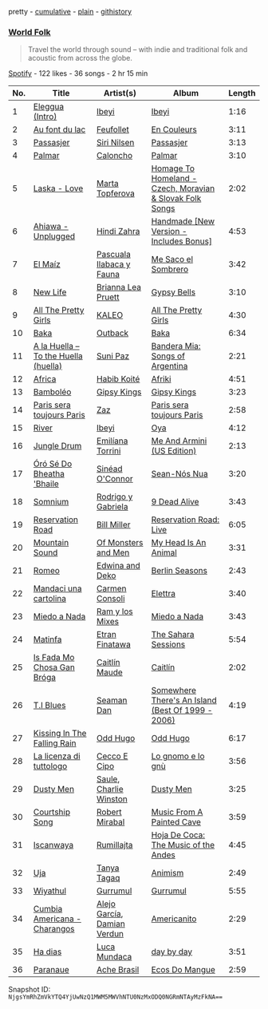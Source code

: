 pretty - [cumulative](/playlists/cumulative/0ByLkBLDx1AS5yXJuBTyCd.md) - [plain](/playlists/plain/0ByLkBLDx1AS5yXJuBTyCd) - [githistory](https://github.githistory.xyz/mackorone/spotify-playlist-archive/blob/main/playlists/plain/0ByLkBLDx1AS5yXJuBTyCd)

### [World Folk](https://open.spotify.com/playlist/0ByLkBLDx1AS5yXJuBTyCd)

> Travel the world through sound – with indie and traditional folk and acoustic from across the globe.

[Spotify](https://open.spotify.com/user/spotify) - 122 likes - 36 songs - 2 hr 15 min

| No. | Title | Artist(s) | Album | Length |
|---|---|---|---|---|
| 1 | [Eleggua \(Intro\)](https://open.spotify.com/track/3ep5BSdL66vtL6xdelLOVP) | [Ibeyi](https://open.spotify.com/artist/5Q8NEHGX70m1kkojbtm8wa) | [Ibeyi](https://open.spotify.com/album/5iFP1alzRGUIpM48PYrGQh) | 1:16 |
| 2 | [Au font du lac](https://open.spotify.com/track/42SLjspf2620Mt4sW3lIYO) | [Feufollet](https://open.spotify.com/artist/1BrbrpyPalpYADWybAjCAh) | [En Couleurs](https://open.spotify.com/album/4Mo8mFAmvseh69lRM7Bxe0) | 3:11 |
| 3 | [Passasjer](https://open.spotify.com/track/6Pb1zJ7aZuRhTniLnMK0Vt) | [Siri Nilsen](https://open.spotify.com/artist/1tN0vK9jF9KVzvJHzWQaUM) | [Passasjer](https://open.spotify.com/album/1aFECpY2MxMVLiAuAhNw5N) | 3:13 |
| 4 | [Palmar](https://open.spotify.com/track/2vYrX88GcV9hOGknAOu39m) | [Caloncho](https://open.spotify.com/artist/2z3KntXLyEF5Lvz1kpdBoA) | [Palmar](https://open.spotify.com/album/7CwUSN7TcZDYUCGj7kE6Np) | 3:10 |
| 5 | [Laska \- Love](https://open.spotify.com/track/0j5Huvd9QyXRp6j4Eg7rA1) | [Marta Topferova](https://open.spotify.com/artist/0d7O9YRjrjiEHxe1PyyQid) | [Homage To Homeland \- Czech, Moravian & Slovak Folk Songs](https://open.spotify.com/album/0P0Is0Dw3fXudVYGiEHX99) | 2:02 |
| 6 | [Ahiawa \- Unplugged](https://open.spotify.com/track/6G9XuD2vbdwvNZz4ZExKsa) | [Hindi Zahra](https://open.spotify.com/artist/6QncudMSOiKxYRIKRDks6S) | [Handmade \[New Version \- Includes Bonus\]](https://open.spotify.com/album/3SCQOw6RtHMq3E4fqke8cE) | 4:53 |
| 7 | [El Maíz](https://open.spotify.com/track/6DiLpptCM35qEr384QweYU) | [Pascuala Ilabaca y Fauna](https://open.spotify.com/artist/6nf17XGXCx2PSgkhPYjSIA) | [Me Saco el Sombrero](https://open.spotify.com/album/4OQgvzsaoGRNAFfzEAkxpv) | 3:42 |
| 8 | [New Life](https://open.spotify.com/track/5AKKUBvaGPWVlpp4hhJ6zf) | [Brianna Lea Pruett](https://open.spotify.com/artist/1UCUQMcp3sfsa9usmOeU1V) | [Gypsy Bells](https://open.spotify.com/album/59Qh1QG09X3POQH0NlZktT) | 3:10 |
| 9 | [All The Pretty Girls](https://open.spotify.com/track/4lwt3Bqp3wvk4V1q6KXkb7) | [KALEO](https://open.spotify.com/artist/7jdFEYD2LTYjfwxOdlVjmc) | [All The Pretty Girls](https://open.spotify.com/album/2flXsLAGJHPQ7Mt6MEXbU8) | 4:30 |
| 10 | [Baka](https://open.spotify.com/track/17vyu7wwITOfAUTGBVXM6F) | [Outback](https://open.spotify.com/artist/41HxkfEUQC5n2C5aRlzGiD) | [Baka](https://open.spotify.com/album/0BvYSqYmiaUmQB2RmYKtwx) | 6:34 |
| 11 | [A la Huella – To the Huella \(huella\)](https://open.spotify.com/track/0fr6KSCaNXOfXBgwMhmLYI) | [Suni Paz](https://open.spotify.com/artist/1NfOPoGjQfGNsKdUxtFzvJ) | [Bandera Mia: Songs of Argentina](https://open.spotify.com/album/4bzRIAQm3KDgJSxpUI1vdA) | 2:21 |
| 12 | [Africa](https://open.spotify.com/track/6lkNhHP3Kw1HIX3NABiQ3H) | [Habib Koité](https://open.spotify.com/artist/2laFwNRffMM18LvKKDxCs9) | [Afriki](https://open.spotify.com/album/727kDk4lCtZMcd7tnEv5Yw) | 4:51 |
| 13 | [Bamboléo](https://open.spotify.com/track/3qzVJh6INW1CzSDVR9MRgS) | [Gipsy Kings](https://open.spotify.com/artist/3jc496ljiyrS3ECrD7QiqL) | [Gipsy Kings](https://open.spotify.com/album/21Hxqmg032UyDlZydqS4DW) | 3:23 |
| 14 | [Paris sera toujours Paris](https://open.spotify.com/track/4yzsnjzNPXpOjQoZaZeSMP) | [Zaz](https://open.spotify.com/artist/1mbgj8ERPs8lWi7t5cYrdy) | [Paris sera toujours Paris](https://open.spotify.com/album/7KgGQorAMuKoSjkB8O89c2) | 2:58 |
| 15 | [River](https://open.spotify.com/track/02uNz94xdQzo2b3tq7YDfF) | [Ibeyi](https://open.spotify.com/artist/5Q8NEHGX70m1kkojbtm8wa) | [Oya](https://open.spotify.com/album/3B4uLDgZNyW21VqyUzxPDN) | 4:12 |
| 16 | [Jungle Drum](https://open.spotify.com/track/0YWQXkEyPOPsOLxFvjR1JU) | [Emilíana Torrini](https://open.spotify.com/artist/08j69Ndyx1P7RLO3Janb5P) | [Me And Armini \(US Edition\)](https://open.spotify.com/album/0hvsonhgBUyLPlVCmI6BNh) | 2:13 |
| 17 | [Óró Sé Do Bheatha 'Bhaile](https://open.spotify.com/track/5mWl3DN1GZVFFs5p8zFCWk) | [Sinéad O'Connor](https://open.spotify.com/artist/4sD9znwiVFx9cgRPZ42aQ1) | [Sean\-Nós Nua](https://open.spotify.com/album/1NMS8GqPS88wMFSZICXaWK) | 3:20 |
| 18 | [Somnium](https://open.spotify.com/track/1KmZ26oqWZyNFRdsCYXShV) | [Rodrigo y Gabriela](https://open.spotify.com/artist/7vX3cMVyW8gtDA4y855ynF) | [9 Dead Alive](https://open.spotify.com/album/4GAtAJJ602Wal8aUakQ3zm) | 3:43 |
| 19 | [Reservation Road](https://open.spotify.com/track/3DNlg5MQ3KiPw9bqrUcMKO) | [Bill Miller](https://open.spotify.com/artist/2l8E4EL4K1KGVjKbkDKpKP) | [Reservation Road: Live](https://open.spotify.com/album/2p66brnuAFLW8iympkW2Bl) | 6:05 |
| 20 | [Mountain Sound](https://open.spotify.com/track/60ZGteAEtPCnGE6zevgUcd) | [Of Monsters and Men](https://open.spotify.com/artist/4dwdTW1Lfiq0cM8nBAqIIz) | [My Head Is An Animal](https://open.spotify.com/album/6uD3oJCWT1gtlSCg5lDiNF) | 3:31 |
| 21 | [Romeo](https://open.spotify.com/track/0hDUNNRTLQD00YhgLNDTyD) | [Edwina and Deko](https://open.spotify.com/artist/7aQjIxzmpQJpkQjvjVJNsI) | [Berlin Seasons](https://open.spotify.com/album/3ktadj5svj1omB5EZnTIVP) | 2:43 |
| 22 | [Mandaci una cartolina](https://open.spotify.com/track/3a4NTcto1zSlm91pFiQJmy) | [Carmen Consoli](https://open.spotify.com/artist/6C3OLzdOvBI9yCOCf7iC4E) | [Elettra](https://open.spotify.com/album/7GknD59iP2LPvAvkVq89yd) | 3:40 |
| 23 | [Miedo a Nada](https://open.spotify.com/track/7cr7bnlBYGUtpMQHPX0mME) | [Ram y los Mixes](https://open.spotify.com/artist/77P4tNTkIoNxjx1M8fnDQT) | [Miedo a Nada](https://open.spotify.com/album/5Oz2wH6ApEMgdFFTCGqgBT) | 3:43 |
| 24 | [Matinfa](https://open.spotify.com/track/0zPTvyxFOg7IVeD96qiztY) | [Etran Finatawa](https://open.spotify.com/artist/4loyFcpdGnVsJRk2pgv6qX) | [The Sahara Sessions](https://open.spotify.com/album/2dvZQXaNIoS3EqMJA15Dij) | 5:54 |
| 25 | [Is Fada Mo Chosa Gan Bróga](https://open.spotify.com/track/3Ibhc3t9I7kQ6L98DGJBmz) | [Caitlín Maude](https://open.spotify.com/artist/2BdpvIlxlMl1ptmLX9LYVS) | [Caitlín](https://open.spotify.com/album/5T7d11GsZvoq9iRruwEVeG) | 2:02 |
| 26 | [T.I Blues](https://open.spotify.com/track/513ngsQXc4ulMEuhq1VHb7) | [Seaman Dan](https://open.spotify.com/artist/7kupJXgSeK8OCWSqYipqqS) | [Somewhere There's An Island \(Best Of 1999 \- 2006\)](https://open.spotify.com/album/6qB5XRFLJxpex8W9AmL5iP) | 4:19 |
| 27 | [Kissing In The Falling Rain](https://open.spotify.com/track/1Byu7Kfn21paic1Hu6y8Bj) | [Odd Hugo](https://open.spotify.com/artist/4VVgCpsMCfLoh6sEayUbBe) | [Odd Hugo](https://open.spotify.com/album/7nGRAnAAYbPiqqbUZU6MQO) | 6:17 |
| 28 | [La licenza di tuttologo](https://open.spotify.com/track/2BdbAsZsyOi4g5DtMG2D3m) | [Cecco E Cipo](https://open.spotify.com/artist/0VbUbw58jB5hpnWdWMB3AJ) | [Lo gnomo e lo gnù](https://open.spotify.com/album/6N4xho8oQxLxMveqRENUxb) | 3:56 |
| 29 | [Dusty Men](https://open.spotify.com/track/1WUCUeB6bvoio4oi1AZtZu) | [Saule](https://open.spotify.com/artist/2n2CmLay2NP2Iolah62W34), [Charlie Winston](https://open.spotify.com/artist/7xQTON6uj7akAGzlanUzy3) | [Dusty Men](https://open.spotify.com/album/1IWBDKQ2lV7BCRnIKocXsb) | 3:25 |
| 30 | [Courtship Song](https://open.spotify.com/track/3bzc0xRyNkeXvESUvE2VYr) | [Robert Mirabal](https://open.spotify.com/artist/3rCzOTPZysU7pjOi6fmwJg) | [Music From A Painted Cave](https://open.spotify.com/album/1m5WXwfbkc1Jbw9Kh1H4RE) | 3:59 |
| 31 | [Iscanwaya](https://open.spotify.com/track/5mnLwCEirROAxinArA8JnU) | [Rumillajta](https://open.spotify.com/artist/6Y2Lacqni5uPW6SROD6Jlx) | [Hoja De Coca: The Music of the Andes](https://open.spotify.com/album/7lkpPNaQ21Feb89pbzXh9o) | 4:45 |
| 32 | [Uja](https://open.spotify.com/track/1wz8uw6O4JjSXw8VhCumnd) | [Tanya Tagaq](https://open.spotify.com/artist/2WIb75pwIt78VCAhAtPObY) | [Animism](https://open.spotify.com/album/22cC8ZwB07grQ7ml8ImeSm) | 2:49 |
| 33 | [Wiyathul](https://open.spotify.com/track/3sVVe0GARr4jjg96B6te41) | [Gurrumul](https://open.spotify.com/artist/41U5QueLMyYyJ3Hoe4kKX4) | [Gurrumul](https://open.spotify.com/album/6mqFcbjkkCW30BspMZdZes) | 5:55 |
| 34 | [Cumbia Americana \- Charangos](https://open.spotify.com/track/3D1vmCqbTKKQsAytgeEB44) | [Alejo García](https://open.spotify.com/artist/2dwM9OcE4c3Ph1UBINSodx), [Damian Verdun](https://open.spotify.com/artist/0ABDf2OVkwKpTxQ9EH7LeK) | [Americanito](https://open.spotify.com/album/4FLFlOrbLwNYDd0iiebQXK) | 2:29 |
| 35 | [Ha dias](https://open.spotify.com/track/0w7F4Q5zDFGGScrrGPYQzq) | [Luca Mundaca](https://open.spotify.com/artist/7u3L4UZO9IXBElwdUyvAxl) | [day by day](https://open.spotify.com/album/4mQSSzdJ4EdKxRNx5wF9nB) | 3:51 |
| 36 | [Paranaue](https://open.spotify.com/track/6XdppiQVUN5W9GRqq8vcze) | [Ache Brasil](https://open.spotify.com/artist/7APomsYA0yqGA69xWSxpWB) | [Ecos Do Mangue](https://open.spotify.com/album/3TVvuFMYJeBaBRexBPxGbp) | 2:59 |

Snapshot ID: `NjgsYmRhZmVkYTQ4YjUwNzQ1MWM5MWVhNTU0NzMxODQ0NGRmNTAyMzFkNA==`
